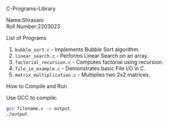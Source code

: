 C-Programs-Library

Name:Shravani  
Roll Number:2203023

List of Programs

1. `bubble_sort.c` - Implements Bubble Sort algorithm.
2. `linear_search.c` - Performs Linear Search on an array.
3. `factorial_recursion.c` - Computes factorial using recursion.
4. `file_io_example.c` - Demonstrates basic File I/O in C.
5. `matrix_multiplication.c` - Multiplies two 2x2 matrices.

How to Compile and Run

Use GCC to compile:

```bash
gcc filename.c -o output
./output
